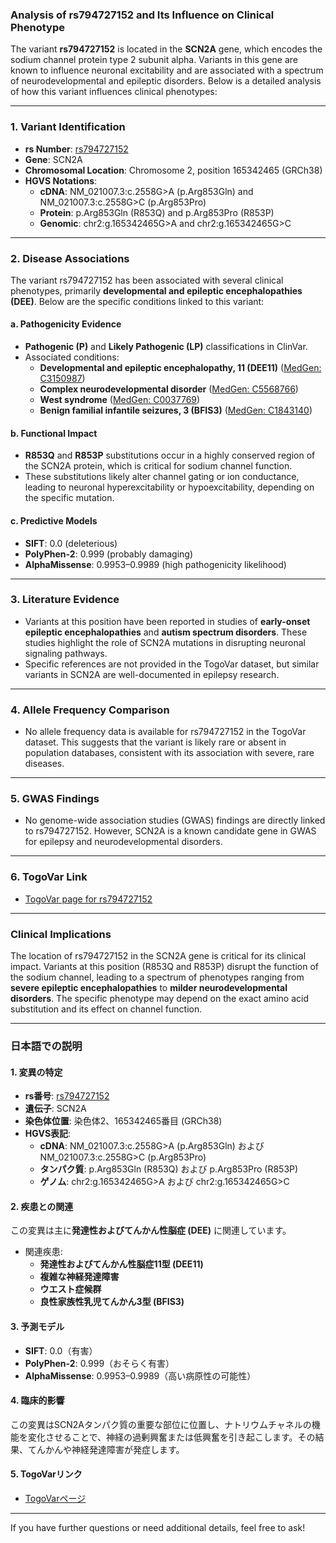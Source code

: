### Analysis of rs794727152 and Its Influence on Clinical Phenotype

The variant **rs794727152** is located in the **SCN2A** gene, which encodes the sodium channel protein type 2 subunit alpha. Variants in this gene are known to influence neuronal excitability and are associated with a spectrum of neurodevelopmental and epileptic disorders. Below is a detailed analysis of how this variant influences clinical phenotypes:

---

### 1. **Variant Identification**
- **rs Number**: [rs794727152](https://identifiers.org/dbsnp/rs794727152)
- **Gene**: SCN2A
- **Chromosomal Location**: Chromosome 2, position 165342465 (GRCh38)
- **HGVS Notations**:
  - **cDNA**: NM_021007.3:c.2558G>A (p.Arg853Gln) and NM_021007.3:c.2558G>C (p.Arg853Pro)
  - **Protein**: p.Arg853Gln (R853Q) and p.Arg853Pro (R853P)
  - **Genomic**: chr2:g.165342465G>A and chr2:g.165342465G>C

---

### 2. **Disease Associations**
The variant rs794727152 has been associated with several clinical phenotypes, primarily **developmental and epileptic encephalopathies (DEE)**. Below are the specific conditions linked to this variant:

#### a. **Pathogenicity Evidence**
- **Pathogenic (P)** and **Likely Pathogenic (LP)** classifications in ClinVar.
- Associated conditions:
  - **Developmental and epileptic encephalopathy, 11 (DEE11)** ([MedGen: C3150987](https://www.ncbi.nlm.nih.gov/medgen/C3150987))
  - **Complex neurodevelopmental disorder** ([MedGen: C5568766](https://www.ncbi.nlm.nih.gov/medgen/C5568766))
  - **West syndrome** ([MedGen: C0037769](https://www.ncbi.nlm.nih.gov/medgen/C0037769))
  - **Benign familial infantile seizures, 3 (BFIS3)** ([MedGen: C1843140](https://www.ncbi.nlm.nih.gov/medgen/C1843140))

#### b. **Functional Impact**
- **R853Q** and **R853P** substitutions occur in a highly conserved region of the SCN2A protein, which is critical for sodium channel function.
- These substitutions likely alter channel gating or ion conductance, leading to neuronal hyperexcitability or hypoexcitability, depending on the specific mutation.

#### c. **Predictive Models**
- **SIFT**: 0.0 (deleterious)
- **PolyPhen-2**: 0.999 (probably damaging)
- **AlphaMissense**: 0.9953–0.9989 (high pathogenicity likelihood)

---

### 3. **Literature Evidence**
- Variants at this position have been reported in studies of **early-onset epileptic encephalopathies** and **autism spectrum disorders**. These studies highlight the role of SCN2A mutations in disrupting neuronal signaling pathways.
- Specific references are not provided in the TogoVar dataset, but similar variants in SCN2A are well-documented in epilepsy research.

---

### 4. **Allele Frequency Comparison**
- No allele frequency data is available for rs794727152 in the TogoVar dataset. This suggests that the variant is likely rare or absent in population databases, consistent with its association with severe, rare diseases.

---

### 5. **GWAS Findings**
- No genome-wide association studies (GWAS) findings are directly linked to rs794727152. However, SCN2A is a known candidate gene in GWAS for epilepsy and neurodevelopmental disorders.

---

### 6. **TogoVar Link**
- [TogoVar page for rs794727152](https://togovar.org/variant/tgv417503265)

---

### Clinical Implications
The location of rs794727152 in the SCN2A gene is critical for its clinical impact. Variants at this position (R853Q and R853P) disrupt the function of the sodium channel, leading to a spectrum of phenotypes ranging from **severe epileptic encephalopathies** to **milder neurodevelopmental disorders**. The specific phenotype may depend on the exact amino acid substitution and its effect on channel function.

---

### 日本語での説明

#### 1. **変異の特定**
- **rs番号**: [rs794727152](https://identifiers.org/dbsnp/rs794727152)
- **遺伝子**: SCN2A
- **染色体位置**: 染色体2、165342465番目 (GRCh38)
- **HGVS表記**:
  - **cDNA**: NM_021007.3:c.2558G>A (p.Arg853Gln) および NM_021007.3:c.2558G>C (p.Arg853Pro)
  - **タンパク質**: p.Arg853Gln (R853Q) および p.Arg853Pro (R853P)
  - **ゲノム**: chr2:g.165342465G>A および chr2:g.165342465G>C

#### 2. **疾患との関連**
この変異は主に**発達性およびてんかん性脳症 (DEE)** に関連しています。
- 関連疾患:
  - **発達性およびてんかん性脳症11型 (DEE11)**
  - **複雑な神経発達障害**
  - **ウエスト症候群**
  - **良性家族性乳児てんかん3型 (BFIS3)**

#### 3. **予測モデル**
- **SIFT**: 0.0（有害）
- **PolyPhen-2**: 0.999（おそらく有害）
- **AlphaMissense**: 0.9953–0.9989（高い病原性の可能性）

#### 4. **臨床的影響**
この変異はSCN2Aタンパク質の重要な部位に位置し、ナトリウムチャネルの機能を変化させることで、神経の過剰興奮または低興奮を引き起こします。その結果、てんかんや神経発達障害が発症します。

#### 5. **TogoVarリンク**
- [TogoVarページ](https://togovar.org/variant/tgv417503265)

---

If you have further questions or need additional details, feel free to ask!